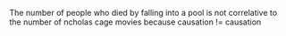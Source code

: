 The number of people who died by falling into a pool is not correlative to the number of ncholas cage movies because causation != causation

